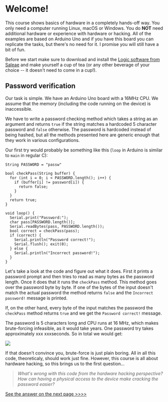 # Welcome!

This course shows basics of hardware in a completely hands-off way. You only need a computer running Linux, macOS or Windows. You do **NOT** need additional hardware or experience with hardware or hacking. All of the examples are based on Arduino Uno and if you have this board you can replicate the tasks, but there's no need for it. I promise you will still have a bit of fun.

Before we start make sure to download and install the [Logic software from Saleae](https://www.saleae.com/downloads/) and make yourself a cup of tea (or any other beverage of your choice -- it doesn't need to come in a cup!).

## Password verification

Our task is simple. We have an Arduino Uno board with a 16MHz CPU. We assume that the memory (including the code running on the device) is inaccessible.

We have to write a password checking method which takes a string as an argument and returns `true` if the string matches a hardcoded 5 character password and `false` otherwise. The password is hardcoded instead of being hashed, but all the methods presented here are generic enough that they work in various configurations. 

Our first try would probably be something like this (`loop` in Arduino is similar to `main` in regular C):

```
String PASSWORD = "passw"

bool checkPass(String buffer) {
  for (int i = 0; i < PASSWORD.length(); i++) {
    if (buffer[i] != password[i]) {
      return false;
    }
  }
  return true;
}

void loop() {
  Serial.print("Password:");
  char pass[PASSWORD.length()];
  Serial.readBytes(pass, PASSWORD.length());
  bool correct = checkPass(pass);
  if (correct) {
    Serial.println("Password correct!");
    Serial.flush(); exit(0);
  } else {
    Serial.println("Incorrect password!");
  }
}
```

Let's take a look at the code and figure out what it does. First it prints a password prompt and then tries to read as many bytes as the password length. Once it does that it runs the `checkPass` method. This method goes over the password byte by byte. If one of the bytes of the input doesn't match the actual password the method returns `false` and the `Incorrect password!` message is printed.

If, on the other hand, every byte of the input matches the password the `checkPass` method returns `true` and we get the `Password correct!` message.

The password is 5 characters long and CPU runs at 16 MHz, which makes brute-forcing infeasible, as it would take years. One password try takes approximately xxx xxxseconds. So in total we would get:

<img src="https://render.githubusercontent.com/render/math?math=placeholder">

If that doesn't convince you, brute-force is just plain boring. All in all this code, theoreticaly, should work just fine. However, this course is all about hardware hacking, so this brings us to the first question...

> *What's wrong with this code from the hardware hacking perspective? How can having a physical access to the device make cracking the password easier?*

[See the answer on the next page >>>>](timing)
